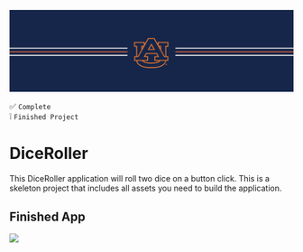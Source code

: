 ![alt text](https://github.com/ajariwala1/diceroller-completed/blob/main/docs/banner_au.png?raw=true)


:white_check_mark: `Complete` <br/>
:grey_exclamation: `Finished Project`

# DiceRoller

This DiceRoller application will roll two dice on a button click. This is a skeleton project that includes all assets you need to build the application.

## Finished App

<img src="https://github.com/ajariwala1/diceroller-completed/blob/main/docs/au-hello-world-completed-screen.png?raw=true" width="200">
